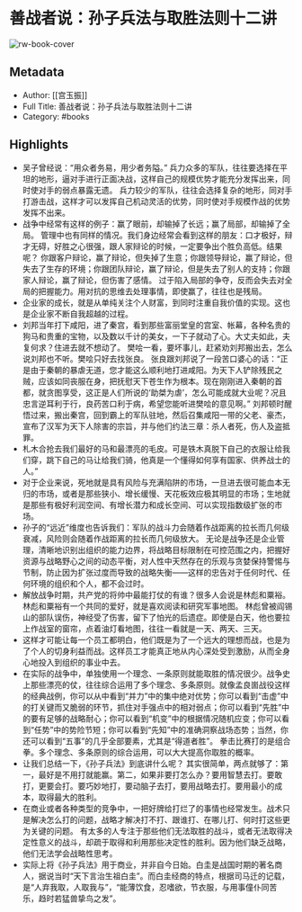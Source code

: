 # 善战者说：孙子兵法与取胜法则十二讲

![rw-book-cover](https://wfqqreader-1252317822.image.myqcloud.com/cover/44/32943044/s_32943044.jpg)

## Metadata
- Author: [[宫玉振]]
- Full Title: 善战者说：孙子兵法与取胜法则十二讲
- Category: #books

## Highlights
- 吴子曾经说：“用众者务易，用少者务隘。”
  兵力众多的军队，往往要选择在平坦的地形，逼对手进行正面决战，这样自己的规模优势才能充分发挥出来，同时使对手的弱点暴露无遗。
  兵力较少的军队，往往会选择复杂的地形，同对手打游击战，这样才可以发挥自己机动灵活的优势，同时使对手规模作战的优势发挥不出来。
- 战争中经常有这样的例子：赢了眼前，却输掉了长远；赢了局部，却输掉了全局。
  管理中也有同样的情况。我们身边经常会看到这样的朋友：口才极好，辩才无碍，好胜之心很强，跟人家辩论的时候，一定要争出个胜负高低。结果呢？
  你跟客户辩论，赢了辩论，但失掉了生意；你跟领导辩论，赢了辩论，但失去了生存的环境；你跟团队辩论，赢了辩论，但是失去了别人的支持；你跟家人辩论，赢了辩论，但伤害了感情。
  过于陷入局部的争夺，反而会失去对全局的把握能力。用对抗的思维去处理事情，即使赢了，往往也是残局。
- 企业家的成长，就是从单纯关注个人财富，到同时注重自我价值的实现。这也是企业家不断自我超越的过程。
- 刘邦当年打下咸阳，进了秦宫，看到那些富丽堂皇的宫室、帐幕，各种名贵的狗马和贵重的宝物，以及数以千计的美女，一下子就动了心。大丈夫如此，夫复何求？住进去就不想动了。
  樊哙一看，要坏事儿，赶紧劝刘邦搬出去，怎么说刘邦也不听。樊哙只好去找张良。
  张良跟刘邦说了一段苦口婆心的话：“正是由于秦朝的暴虐无道，您才能这么顺利地打进咸阳。为天下人铲除残民之贼，应该如同丧服在身，把抚慰天下苍生作为根本。现在刚刚进入秦朝的首都，就贪图享受，这正是人们所说的‘助桀为虐’，怎么可能成就大业呢？况且忠言逆耳利于行，良药苦口利于病，希望您能听进樊哙的意见啊。”
  刘邦顿时醒悟过来，搬出秦宫，回到霸上的军队驻地，然后召集咸阳一带的父老、豪杰，宣布了汉军为天下人除害的宗旨，并与他们约法三章：杀人者死，伤人及盗抵罪。
- 札木合抢去我们最好的马和最漂亮的毛皮。可是铁木真脱下自己的衣服让给我们穿，跳下自己的马让给我们骑，他真是一个懂得如何享有国家、供养战士的人。”
- 对于企业来说，死地就是具有风险与充满陷阱的市场，一旦进去很可能血本无归的市场，或者是那些狭小、增长缓慢、天花板效应极其明显的市场；生地就是那些有极好利润空间、有增长潜力和成长空间、可以实现指数级扩张的市场。
- 孙子的“远近”维度也告诉我们：军队的战斗力会随着作战距离的拉长而几何级衰减，风险则会随着作战距离的拉长而几何级放大。
  无论是战争还是企业管理，清晰地识别出组织的能力边界，将战略目标限制在可控范围之内，把握好资源与战略野心之间的动态平衡，对人性中天然存在的乐观与贪婪保持警惕与节制，防止因为扩张过度而导致的战略失衡——这样的忠告对于任何时代、任何环境的组织和个人，都不会过时。
- 解放战争时期，共产党的将帅中最能打仗的有谁？很多人会说是林彪和粟裕。
  林彪和粟裕有一个共同的爱好，就是喜欢阅读和研究军事地图。
  林彪曾被阎锡山的部队误伤，神经受了伤害，留下了怕光的后遗症。即使是白天，他也要拉上作战室的窗帘，点着油灯看地图，往往一看就是一天、两天、三天。
- 这样才可能让每一个员工都明白，他们既是为了一个远大的理想而战，也是为了个人的切身利益而战。这样员工才能真正地从内心深处受到激励，从而全身心地投入到组织的事业中去。
- 在实际的战争中，单独使用一个理念、一条原则就能取胜的情况很少。战争史上那些漂亮的仗，往往综合运用了多个理念、多条原则。就像孟良崮战役这样的经典战例，你可以从中看到“并力”中的集中绝对优势；你可以看到“击虚”中的打关键而又脆弱的环节，抓住对手强点中的相对弱点；你可以看到“先胜”中的要有足够的战略耐心；你可以看到“机变”中的根据情况随机应变；你可以看到“任势”中的势险节短；你可以看到“先知”中的准确洞察战场态势；当然，你还可以看到“五事”的几乎全部要素，尤其是“得道者胜”。
  拳击比赛打的是组合拳。多个理念、多条原则的综合运用，可以大大提高你取胜的概率。
- 让我们总结一下，《孙子兵法》到底讲什么呢？
  其实很简单，两点就够了：第一，最好是不用打就能赢。第二，如果非要打怎么办？要用智慧去打。要敢打，更要会打。要巧妙地打，要动脑子去打，要用战略去打。要用最小的成本，取得最大的胜利。
- 在商业或者各种类型的竞争中，一把好牌给打烂了的事情也经常发生。战术只是解决怎么打的问题，战略才解决打不打、跟谁打、在哪儿打、何时打这些更为关键的问题。
  有太多的人专注于那些他们无法取胜的战斗，或者无法取得决定性意义的战斗，却疏于取得和利用那些决定性的胜利。因为他们缺乏战略，他们无法学会战略性思考。
- 实际上将《孙子兵法》用于商业，并非自今日始。白圭是战国时期的著名商人，据说当时“天下言治生祖白圭”。而白圭经商的特点，根据司马迁的记载，是“人弃我取，人取我与”，“能薄饮食，忍嗜欲，节衣服，与用事僮仆同苦乐，趋时若猛兽挚鸟之发”。
